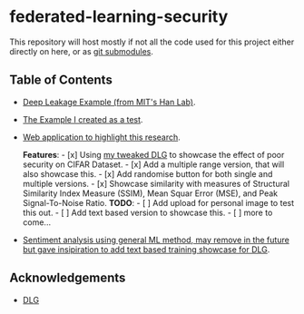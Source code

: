 # federated-learning-security

This repository will host mostly if not all the code used for this project either directly on here, or as [git submodules](https://git-scm.com/book/en/v2/Git-Tools-Submodules).

## Table of Contents

- [Deep Leakage Example (from MIT's Han Lab)](https://github.com/mit-han-lab/dlg).

- [The Example I created as a test](https://github.com/harrysharma1/federated-learning-analysis).

- [Web application to highlight this research](https://github.com/harrysharma1/federated-learning-results).

    __Features__:
        - [x] Using [my tweaked DLG](https://github.com/harrysharma1/federated-learning-analysis) to showcase the effect of poor security on CIFAR Dataset.
        - [x] Add a multiple range version, that will also showcase this.
        - [x] Add randomise button for both single and multiple versions.
        - [x] Showcase similarity with measures of Structural Similarity Index Measure (SSIM), Mean Squar Error (MSE), and Peak Signal-To-Noise Ratio.
    __TODO__:
        - [ ] Add upload for personal image to test this out.
        - [ ] Add text based version to showcase this.
        - [ ] more to come...

- [Sentiment analysis using general ML method, may remove in the future but gave insipiration to add text based training showcase for DLG](https://github.com/harrysharma1/sentiment-analysis).

## Acknowledgements

- [DLG](https://github.com/mit-han-lab/dlg)